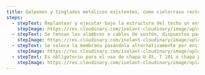 ```yaml
---
title: Galpones y tinglados metálicos existentes, como cielorraso recto
steps:
  - stepText: Replantear y ejecutar bajo la estructura del techo un entramado de sostén.
    stepImage: https://res.cloudinary.com/isolant-cloudinary/image/upload/f_auto,q_auto:good/website-2021/instructions/galpones-y-tinglados-metalicos-existentes-como-cielorraso-recto/isolant-aislantes-linea-galpones-y-tinglados-paso-a-paso-colocacion-galpones-y-tinglados-metalicos-existentes-como-cielorraso-recto-1.jpg
  - stepText: Se tensan los alambres o cables de sostén, dispuestos paralelamente y separados de 60 a 80cm entre sí. Los mismos se fijan en los muros opuestos del galpón (en un solo sentido) por medio de tensores. Los alambres se colocan acompañando la forma del techo.
    stepImage: https://res.cloudinary.com/isolant-cloudinary/image/upload/f_auto,q_auto:good/website-2021/instructions/galpones-y-tinglados-metalicos-existentes-como-cielorraso-recto/isolant-aislantes-linea-galpones-y-tinglados-paso-a-paso-colocacion-galpones-y-tinglados-metalicos-existentes-como-cielorraso-recto-2.jpg
  - stepText: Se coloca la membrana pasándola alternativamente por encima y por debajo de los alambres. Se instalan del mismo modo los rollos subsiguientes ejecutando la unión preferentemente por termosoldado. Tense la membrana y fíjela a los muros laterales del galpón.
    stepImage: https://res.cloudinary.com/isolant-cloudinary/image/upload/f_auto,q_auto:good/website-2021/instructions/galpones-y-tinglados-metalicos-existentes-como-cielorraso-recto/isolant-aislantes-linea-galpones-y-tinglados-paso-a-paso-colocacion-galpones-y-tinglados-metalicos-existentes-como-cielorraso-recto-3.jpg
  - stepText: Es obligatorio para el uso de chapa U 45, T 101 o chapa plana similar, en las Zonas Bioclimáticas I, II y III (Argentina) y países Sub -Tropicales y Tropicales, el uso de perfil rectangular de 25x50 mm o un listón de madera de 2” x 1” para garantizar la vida útil del material.
    stepImage: https://res.cloudinary.com/isolant-cloudinary/image/upload/f_auto,q_auto:good/website-2021/instructions/galpones-y-tinglados-metalicos-existentes-como-cielorraso-recto/isolant-aislantes-linea-galpones-y-tinglados-paso-a-paso-colocacion-galpones-y-tinglados-metalicos-existentes-como-cielorraso-recto-4.jpg
---
```

